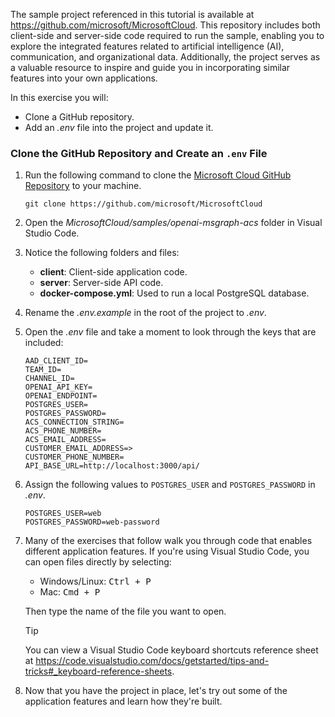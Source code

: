 <!-- markdownlint-disable MD041 -->

The sample project referenced in this tutorial is available at https://github.com/microsoft/MicrosoftCloud. This repository includes both client-side and server-side code required to run the sample, enabling you to explore the integrated features related to artificial intelligence (AI), communication, and organizational data. Additionally, the project serves as a valuable resource to inspire and guide you in incorporating similar features into your own applications.

In this exercise you will:

- Clone a GitHub repository.
- Add an *.env* file into the project and update it.

### Clone the GitHub Repository and Create an `.env` File

1. Run the following command to clone the [Microsoft Cloud GitHub Repository](https://github.com/microsoft/MicrosoftCloud) to your machine.

    ```console
    git clone https://github.com/microsoft/MicrosoftCloud
    ```

1. Open the *MicrosoftCloud/samples/openai-msgraph-acs* folder in Visual Studio Code.

1. Notice the following folders and files:

    - **client**: Client-side application code.
    - **server**: Server-side API code.
    - **docker-compose.yml**: Used to run a local PostgreSQL database.

1. Rename the *.env.example* in the root of the project to *.env*. 

1. Open the *.env* file and take a moment to look through the keys that are included:

    ```
    AAD_CLIENT_ID=
    TEAM_ID=
    CHANNEL_ID=
    OPENAI_API_KEY=
    OPENAI_ENDPOINT=
    POSTGRES_USER=
    POSTGRES_PASSWORD=
    ACS_CONNECTION_STRING=
    ACS_PHONE_NUMBER=
    ACS_EMAIL_ADDRESS=
    CUSTOMER_EMAIL_ADDRESS=>
    CUSTOMER_PHONE_NUMBER=
    API_BASE_URL=http://localhost:3000/api/
    ```

1. Assign the following values to `POSTGRES_USER` and `POSTGRES_PASSWORD` in *.env*.

    ```
    POSTGRES_USER=web
    POSTGRES_PASSWORD=web-password
    ```

1. Many of the exercises that follow walk you through code that enables different application features. If you're using Visual Studio Code, you can open files directly by selecting:

    - Windows/Linux: <kbd>Ctrl + P</kdb>
    - Mac: <kbd>Cmd + P</kdb>
    
    Then type the name of the file you want to open. 

    > [!TIP]
    > You can view a Visual Studio Code keyboard shortcuts reference sheet at https://code.visualstudio.com/docs/getstarted/tips-and-tricks#_keyboard-reference-sheets.

1. Now that you have the project in place, let's try out some of the application features and learn how they're built.
